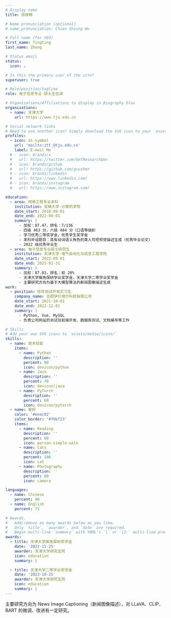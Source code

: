 ```yaml
---
# Display name
title: 张婷婷

# Name pronunciation (optional)
# name_pronunciation: Chien Shiung Wu

# Full name (for SEO)
first_name: Tingting
last_name: Zhang

# Status emoji
status:
  icon: ☕️

# Is this the primary user of the site?
superuser: true

# Role/position/tagline
role: 电子信息专业-硕士生在读

# Organizations/Affiliations to display in Biography blox
organizations:
  - name: 天津大学
    url: https://www.tju.edu.cn

# Social network links
# Need to use another icon? Simply download the SVG icon to your `assets/media/icons/` folder.
profiles:
  - icon: at-symbol
    url: 'mailto:ztt_@tju.edu.cn'
    label: E-mail Me
  # - icon: brands/x
  #   url: https://twitter.com/GetResearchDev
  # - icon: brands/github
  #   url: https://github.com/gcushen
  # - icon: brands/linkedin
  #   url: https://www.linkedin.com/
  # - icon: brands/instagram
  #   url: https://www.instagram.com/

education:
  - area: 网络工程专业本科
    institution: 安徽大学-计算机学院
    date_start: 2018-09-01
    date_end: 2022-06-01
    summary: |
      - 加权：87.47，排名：7/136
      - 四级 463 分，六级 484 分（口语等级B）
      - 学习优秀⼆等奖学金，优秀学⽣奖学金
      - 本科毕设题⽬：具有动词语义角色的类人可控视觉描述⽣成（优秀毕业论文）
      - 2022 级优秀毕业生
  - area: 电子信息专业硕士研究生
    institution: 天津大学-电气自动化与信息工程学院
    date_start: 2022-09-01
    date_end: 2025-01-31
    summary: |
      - 加权：87.83，排名：前 20%
      - 天津⼤学推免保研学业奖学金，天津大学⼆等学业奖学金
      - 主要研究⽅向为基于大模型算法的新闻图像描述生成
work:
  - position: 软件测试开发实习生
    company_name: 合肥伊什塔尔科技有限公司
    date_start: 2021-10-01
    date_end: 2022-12-01
    summary: |
      - Python, Vue, MySQL
      - 负责公司⽹站的测试及前端开发、数据库测试、文档编写等工作

# Skills
# Add your own SVG icons to `assets/media/icons/`
skills:
  - name: 技术技能
    items:
      - name: Python
        description: ''
        percent: 80
        icon: devicon/python
      - name: Java
        description: ''
        percent: 70
        icon: devicon/java
      - name: PyTorch
        description: ''
        percent: 60
        icon: devicon/pytorch
  - name: 爱好
    color: '#eeac02'
    color_border: '#f0bf23'
    items:
      - name: Reading
        description: ''
        percent: 60
        icon: person-simple-walk
      - name: Cats
        description: ''
        percent: 100
        icon: cat
      - name: Photography
        description: ''
        percent: 80
        icon: camera

languages:
  - name: Chinese
    percent: 90
  - name: English
    percent: 75

# Awards.
#   Add/remove as many awards below as you like.
#   Only `title`, `awarder`, and `date` are required.
#   Begin multi-line `summary` with YAML's `|` or `|2-` multi-line prefix and indent 2 spaces below.
awards:
  - title: 天津大学推免保研奖学金
    date: '2022-11-25'
    awarder: 天津大学研究生院
    icon: education
    summary: |

  - title: 天津大学二等学业奖学金
    date: '2023-10-25'
    awarder: 天津大学研究生院
    icon: education
    summary: |
---
```


主要研究方向为 News Image Captioning（新闻图像描述），对 LLaVA、CLIP、BART 的微调、改进有一定研究。
